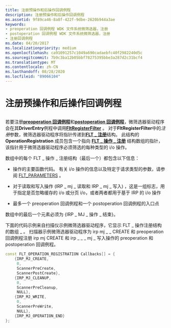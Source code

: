 ```yaml
---
title: 注册预操作和后操作回调例程
description: 注册预操作和后操作回调例程
ms.assetid: 9f89ca46-8a8f-422f-9dbe-2620b944a3ae
keywords:
- preoperation 回调例程 WDK 文件系统微筛选器，注册
- postoperation 回调例程 WDK 文件系统微筛选器，注册
- 注册回调例程
ms.date: 04/20/2017
ms.localizationpriority: medium
ms.openlocfilehash: ca91091257c1049a690cadaebfc40f2982240d5c
ms.sourcegitcommit: 7b9c3ba12b05bbf78275395bbe3a287d2c31bcf4
ms.translationtype: MT
ms.contentlocale: zh-CN
ms.lasthandoff: 08/28/2020
ms.locfileid: "89066104"
---
```

# <a name="registering-preoperation-and-postoperation-callback-routines"></a>注册预操作和后操作回调例程


## <span id="ddk_registering_preoperation_and_postoperation_callback_routines_if"></span><span id="DDK_REGISTERING_PREOPERATION_AND_POSTOPERATION_CALLBACK_ROUTINES_IF"></span>


若要注册[**preoperation 回调例程**](/windows-hardware/drivers/ddi/fltkernel/nc-fltkernel-pflt_pre_operation_callback)和[**postoperation 回调例程**](/windows-hardware/drivers/ddi/fltkernel/nc-fltkernel-pflt_post_operation_callback)，微筛选器驱动程序会在其**DriverEntry**例程中调用[**FltRegisterFilter**](/windows-hardware/drivers/ddi/fltkernel/nf-fltkernel-fltregisterfilter) 。 对于**FltRegisterFilter**中的*注册*参数，微筛选器驱动程序将指针传递到[**FLT \_ 注册**](/windows-hardware/drivers/ddi/fltkernel/ns-fltkernel-_flt_registration)结构。 此结构的 **OperationRegistration** 成员包含一个指向 [**FLT \_ 操作 \_ 注册**](/windows-hardware/drivers/ddi/fltkernel/ns-fltkernel-_flt_operation_registration) 结构数组的指针，该指针用于微筛选器驱动程序必须筛选的每种类型的 i/o 操作。

数组中的每个 FLT \_ 操作 \_ 注册结构（最后一个）都包含以下信息：

-   操作的主要函数代码。 有关 i/o 操作的信息以及特定于请求类型的参数，请参阅 [FLT_PARAMETERS](/windows-hardware/drivers/ddi/fltkernel/ns-fltkernel-_flt_parameters) 。

-   对于读取和写入操作 (IRP \_ mj \_ 读取和 IRP \_ mj \_ 写入) ，这是一组标志，用于指定是否忽略缓存的 i/o 或分页 i/o，或者两者都用于基于 IRP 的 i/o 操作

-   最多一个 preoperation 回调例程和一个 postoperation 回调例程的入口点

数组中的最后一个元素必须为 {IRP \_ MJ \_ 操作 \_ 结束}。

下面的代码示例来自扫描仪示例微筛选器驱动程序，它显示 FLT \_ 操作注册结构的数组 \_ 。 扫描器示例微筛选器驱动程序为 irp mj \_ \_ CREATE 和 preoperation 回调例程注册 irp mj CREATE 和 irp \_ \_ \_ mj \_ 写入操作的 preoperation 和 postoperation 回调例程。

```cpp
const FLT_OPERATION_REGISTRATION Callbacks[] = {
    {IRP_MJ_CREATE,
     0,
     ScannerPreCreate,
     ScannerPostCreate},
    {IRP_MJ_CLEANUP,
     0, 
     ScannerPreCleanup,
     NULL},
    {IRP_MJ_WRITE,
     0, 
     ScannerPreWrite,
     NULL},
    {IRP_MJ_OPERATION_END}
};
```

 


